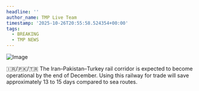 ```yaml
---
headline: ''
author_name: TMP Live Team
timestamp: '2025-10-26T20:55:58.524354+00:00'
tags:
  - BREAKING
  - TMP NEWS
---
```

![Image](https://i.ibb.co/1FJGpzn/IMG-20251027-022505-583.jpg)

🇮🇷/🇵🇰/🇹🇷 The Iran–Pakistan–Turkey rail corridor is expected to become operational by the end of December.
Using this railway for trade will save approximately 13 to 15 days compared to sea routes.
